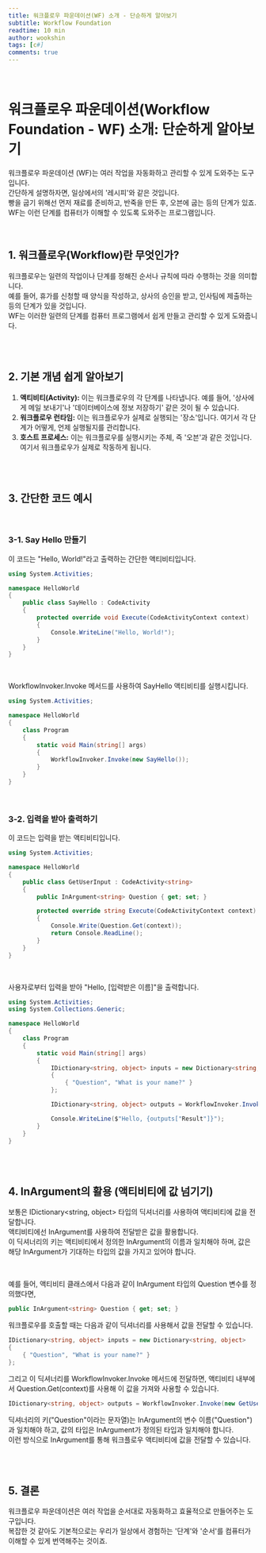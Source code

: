 ```yaml
---
title: 워크플로우 파운데이션(WF) 소개 - 단순하게 알아보기
subtitle: Workflow Foundation
readtime: 10 min
author: wookshin
tags: [c#]
comments: true
---
```


<br/>

# 워크플로우 파운데이션(Workflow Foundation - WF) 소개: 단순하게 알아보기

워크플로우 파운데이션 (WF)는 여러 작업을 자동화하고 관리할 수 있게 도와주는 도구입니다.  
간단하게 설명하자면, 일상에서의 '레시피'와 같은 것입니다.  
빵을 굽기 위해선 먼저 재료를 준비하고, 반죽을 만든 후, 오븐에 굽는 등의 단계가 있죠. WF는 이런 단계를 컴퓨터가 이해할 수 있도록 도와주는 프로그램입니다.

<br/>

## 1. 워크플로우(Workflow)란 무엇인가?

워크플로우는 일련의 작업이나 단계를 정해진 순서나 규칙에 따라 수행하는 것을 의미합니다.  
예를 들어, 휴가를 신청할 때 양식을 작성하고, 상사의 승인을 받고, 인사팀에 제출하는 등의 단계가 있을 것입니다.  
WF는 이러한 일련의 단계를 컴퓨터 프로그램에서 쉽게 만들고 관리할 수 있게 도와줍니다.

<br/><br/>

## 2. 기본 개념 쉽게 알아보기

1. **액티비티(Activity):** 이는 워크플로우의 각 단계를 나타냅니다. 예를 들어, '상사에게 메일 보내기'나 '데이터베이스에 정보 저장하기' 같은 것이 될 수 있습니다.  
2. **워크플로우 런타임:** 이는 워크플로우가 실제로 실행되는 '장소'입니다. 여기서 각 단계가 어떻게, 언제 실행될지를 관리합니다.  
3. **호스트 프로세스:** 이는 워크플로우를 실행시키는 주체, 즉 '오븐'과 같은 것입니다. 여기서 워크플로우가 실제로 작동하게 됩니다.

<br/><br/>

## 3. 간단한 코드 예시

<br/>

### 3-1. Say Hello 만들기

이 코드는 "Hello, World!"라고 출력하는 간단한 액티비티입니다.

```csharp
using System.Activities;

namespace HelloWorld
{
    public class SayHello : CodeActivity
    {
        protected override void Execute(CodeActivityContext context)
        {
            Console.WriteLine("Hello, World!");
        }
    }
}
```

<br/>

WorkflowInvoker.Invoke 메서드를 사용하여 SayHello 액티비티를 실행시킵니다.

```csharp
using System.Activities;

namespace HelloWorld
{
    class Program
    {
        static void Main(string[] args)
        {
            WorkflowInvoker.Invoke(new SayHello());
        }
    }
}
```

<br/>

### 3-2. 입력을 받아 출력하기

이 코드는 입력을 받는 액티비티입니다.

```csharp
using System.Activities;

namespace HelloWorld
{
    public class GetUserInput : CodeActivity<string>
    {
        public InArgument<string> Question { get; set; }

        protected override string Execute(CodeActivityContext context)
        {
            Console.Write(Question.Get(context));
            return Console.ReadLine();
        }
    }
}
```

<br/>

사용자로부터 입력을 받아 "Hello, [입력받은 이름]"을 출력합니다.

```csharp
using System.Activities;
using System.Collections.Generic;

namespace HelloWorld
{
    class Program
    {
        static void Main(string[] args)
        {
            IDictionary<string, object> inputs = new Dictionary<string, object>
            {
                { "Question", "What is your name?" }
            };

            IDictionary<string, object> outputs = WorkflowInvoker.Invoke(new GetUserInput(), inputs);

            Console.WriteLine($"Hello, {outputs["Result"]}");
        }
    }
}

```

<br/><br/>

## 4. InArgument의 활용 (액티비티에 값 넘기기)

보통은 IDictionary<string, object> 타입의 딕셔너리를 사용하여 액티비티에 값을 전달합니다.  
액티비티에선 InArgument를 사용하여 전달받은 값을 활용합니다.  
이 딕셔너리의 키는 액티비티에서 정의한 InArgument의 이름과 일치해야 하며, 값은 해당 InArgument가 기대하는 타입의 값을 가지고 있어야 합니다.

<br/>

예를 들어, 액티비티 클래스에서 다음과 같이 InArgument<string> 타입의 Question 변수를 정의했다면,

```csharp
public InArgument<string> Question { get; set; }
```

워크플로우를 호출할 때는 다음과 같이 딕셔너리를 사용해서 값을 전달할 수 있습니다.

```csharp
IDictionary<string, object> inputs = new Dictionary<string, object>
{
    { "Question", "What is your name?" }
};
```

그리고 이 딕셔너리를 WorkflowInvoker.Invoke 메서드에 전달하면, 액티비티 내부에서 Question.Get(context)를 사용해 이 값을 가져와 사용할 수 있습니다.

```csharp
IDictionary<string, object> outputs = WorkflowInvoker.Invoke(new GetUserInput(), inputs);
```

딕셔너리의 키("Question"이라는 문자열)는 InArgument의 변수 이름("Question")과 일치해야 하고, 값의 타입은 InArgument가 정의된 타입과 일치해야 합니다.  
이런 방식으로 InArgument를 통해 워크플로우 액티비티에 값을 전달할 수 있습니다.

<br/><br/>

## 5. 결론

워크플로우 파운데이션은 여러 작업을 순서대로 자동화하고 효율적으로 만들어주는 도구입니다.  
복잡한 것 같아도 기본적으로는 우리가 일상에서 경험하는 '단계'와 '순서'를 컴퓨터가 이해할 수 있게 번역해주는 것이죠.

<br/><br/><br/><br/><br/>
